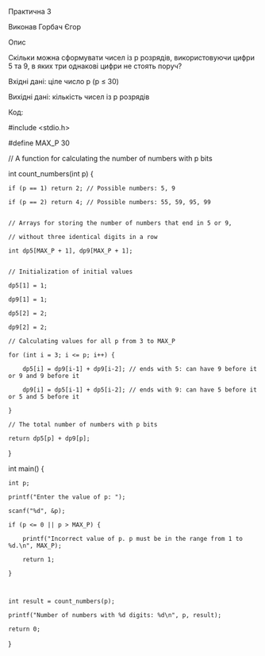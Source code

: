 Практична 3

Виконав Горбач Єгор

Опис

Скільки можна сформувати чисел із р розрядів, використовуючи цифри 5 та 9, в яких три однакові цифри не стоять поруч?

Вхідні дані: ціле число р (р ≤ 30)

Вихідні дані: кількість чисел із р розрядів

Код:


#include <stdio.h>

#define MAX_P 30

// A function for calculating the number of numbers with p bits

int count_numbers(int p) {
  
    if (p == 1) return 2; // Possible numbers: 5, 9
  
    if (p == 2) return 4; // Possible numbers: 55, 59, 95, 99

   
    // Arrays for storing the number of numbers that end in 5 or 9,
   
    // without three identical digits in a row
   
    int dp5[MAX_P + 1], dp9[MAX_P + 1];

  
    // Initialization of initial values
    
    dp5[1] = 1;
    
    dp9[1] = 1;
    
    dp5[2] = 2;
    
    dp9[2] = 2;

    // Calculating values for all p from 3 to MAX_P
    
    for (int i = 3; i <= p; i++) {
    
        dp5[i] = dp9[i-1] + dp9[i-2]; // ends with 5: can have 9 before it or 9 and 9 before it
        
        dp9[i] = dp5[i-1] + dp5[i-2]; // ends with 9: can have 5 before it or 5 and 5 before it
    
    }

    // The total number of numbers with p bits
    
    return dp5[p] + dp9[p];

}

int main() {

    int p;
    
    printf("Enter the value of p: ");
    
    scanf("%d", &p);

    if (p <= 0 || p > MAX_P) {
    
        printf("Incorrect value of p. p must be in the range from 1 to %d.\n", MAX_P);
        
        return 1;
    
    }
    

    
    int result = count_numbers(p);
    
    printf("Number of numbers with %d digits: %d\n", p, result);

    return 0;
}
